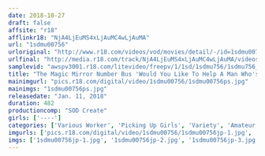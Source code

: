```yaml
---
date: 2018-10-27
draft: false
affsite: "r18"
afflinkr18: "NjA4LjEuMS4xLjAuMC4wLjAuMA"
url: "1sdmu00756"
urloriginal: "http://www.r18.com/videos/vod/movies/detail/-/id=1sdmu00756"
urlfinal: "http://media.r18.com/track/NjA4LjEuMS4xLjAuMC4wLjAuMA/videos/vod/movies/detail/-/id=1sdmu00756"
samplevid: "awspv3001.r18.com/litevideo/freepv/1/1sd/1sdmu756/1sdmu756_dmb_w.mp4"
title: "The Magic Mirror Number Bus 'Would You Like To Help A Man Who's Suffering From Premature Ejaculation?' We Asked These Future Nursery School Teachers And Nurse Babes Near Their School To Give Some Penile Support And Multiple Rounds Of Ejaculatory Sex!! 10 Ultra Deluxe Edition!! Exclusive Footage Of 5 Ladies + The 12 Most Beautiful Ladies In This Series"
mainimgurl: "pics.r18.com/digital/video/1sdmu00756/1sdmu00756ps.jpg"
mainimgs: "1sdmu00756ps.jpg"
releasedate: "Jan. 11, 2018"
duration: 482
productioncomp: "SOD Create"
girls: ['----']
categories: ['Various Worker', 'Picking Up Girls', 'Variety', 'Amateur', 'Premature Ejaculation', 'Over 4 Hours', 'Hi-Def']
imgurls: ['pics.r18.com/digital/video/1sdmu00756/1sdmu00756jp-1.jpg', 'pics.r18.com/digital/video/1sdmu00756/1sdmu00756jp-2.jpg', 'pics.r18.com/digital/video/1sdmu00756/1sdmu00756jp-3.jpg', 'pics.r18.com/digital/video/1sdmu00756/1sdmu00756jp-4.jpg', 'pics.r18.com/digital/video/1sdmu00756/1sdmu00756jp-5.jpg', 'pics.r18.com/digital/video/1sdmu00756/1sdmu00756jp-6.jpg', 'pics.r18.com/digital/video/1sdmu00756/1sdmu00756jp-7.jpg', 'pics.r18.com/digital/video/1sdmu00756/1sdmu00756jp-8.jpg', 'pics.r18.com/digital/video/1sdmu00756/1sdmu00756jp-9.jpg', 'pics.r18.com/digital/video/1sdmu00756/1sdmu00756jp-10.jpg', 'pics.r18.com/digital/video/1sdmu00756/1sdmu00756jp-11.jpg', 'pics.r18.com/digital/video/1sdmu00756/1sdmu00756jp-12.jpg', 'pics.r18.com/digital/video/1sdmu00756/1sdmu00756jp-13.jpg', 'pics.r18.com/digital/video/1sdmu00756/1sdmu00756jp-14.jpg', 'pics.r18.com/digital/video/1sdmu00756/1sdmu00756jp-15.jpg', 'pics.r18.com/digital/video/1sdmu00756/1sdmu00756jp-16.jpg', 'pics.r18.com/digital/video/1sdmu00756/1sdmu00756jp-17.jpg', 'pics.r18.com/digital/video/1sdmu00756/1sdmu00756jp-18.jpg', 'pics.r18.com/digital/video/1sdmu00756/1sdmu00756jp-19.jpg', 'pics.r18.com/digital/video/1sdmu00756/1sdmu00756jp-20.jpg']
imgs: ['1sdmu00756jp-1.jpg', '1sdmu00756jp-2.jpg', '1sdmu00756jp-3.jpg', '1sdmu00756jp-4.jpg', '1sdmu00756jp-5.jpg', '1sdmu00756jp-6.jpg', '1sdmu00756jp-7.jpg', '1sdmu00756jp-8.jpg', '1sdmu00756jp-9.jpg', '1sdmu00756jp-10.jpg', '1sdmu00756jp-11.jpg', '1sdmu00756jp-12.jpg', '1sdmu00756jp-13.jpg', '1sdmu00756jp-14.jpg', '1sdmu00756jp-15.jpg', '1sdmu00756jp-16.jpg', '1sdmu00756jp-17.jpg', '1sdmu00756jp-18.jpg', '1sdmu00756jp-19.jpg', '1sdmu00756jp-20.jpg']
---
```

